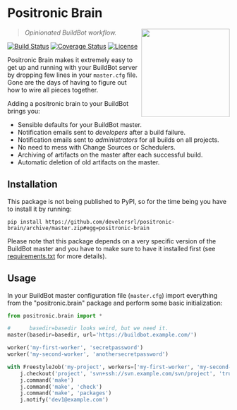 Positronic Brain
================

<img align="right" src="https://rawgit.com/develersrl/positronic-brain/master/logo.svg" width="200" height="200"/>

> *Opinionated BuildBot workflow.*

[![Build Status](https://img.shields.io/travis/develersrl/positronic-brain.svg?style=flat)](https://travis-ci.org/develersrl/positronic-brain)
[![Coverage Status](http://img.shields.io/coveralls/develersrl/positronic-brain.svg?style=flat)](https://coveralls.io/r/develersrl/positronic-brain)
[![License](http://img.shields.io/badge/license-GPLv2-blue.svg?style=flat)](http://choosealicense.com/licenses/gpl-2.0/)

Positronic Brain makes it extremely easy to get up and running with your BuildBot server by dropping
few lines in your `master.cfg` file. Gone are the days of having to figure out how to wire all
pieces together.

Adding a positronic brain to your BuildBot brings you:

* Sensible defaults for your BuildBot master.
* Notification emails sent to _developers_ after a build failure.
* Notification emails sent to _administrators_ for all builds on all projects.
* No need to mess with Change Sources or Schedulers.
* Archiving of artifacts on the master after each successful build.
* Automatic deletion of old artifacts on the master.


Installation
------------

This package is not being published to PyPI, so for the time being you have to install it by
running:

    pip install https://github.com/develersrl/positronic-brain/archive/master.zip#egg=positronic-brain

Please note that this package depends on a very specific version of the BuildBot master and you have
to make sure to have it installed first (see [requirements.txt](requirements.txt) for more details).


Usage
-----

In your BuildBot master configuration file (`master.cfg`) import everything from the
"positronic.brain" package and perform some basic initialization:

```python
from positronic.brain import *

#      basedir=basedir looks weird, but we need it.
master(basedir=basedir, url='https://buildbot.example.com/')

worker('my-first-worker', 'secretpassword')
worker('my-second-worker', 'anothersecretpassword')

with FreestyleJob('my-project', workers=['my-first-worker', 'my-second-worker']) as j:
    j.checkout('project', 'svn+ssh://svn.example.com/svn/project', 'trunk')
    j.command('make')
    j.command('make', 'check')
    j.command('make', 'packages')
    j.notify('dev1@example.com')
```
